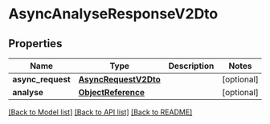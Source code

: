 # AsyncAnalyseResponseV2Dto

## Properties
Name | Type | Description | Notes
------------ | ------------- | ------------- | -------------
**async_request** | [**AsyncRequestV2Dto**](AsyncRequestV2Dto.md) |  | [optional] 
**analyse** | [**ObjectReference**](ObjectReference.md) |  | [optional] 

[[Back to Model list]](../README.md#documentation-for-models) [[Back to API list]](../README.md#documentation-for-api-endpoints) [[Back to README]](../README.md)

